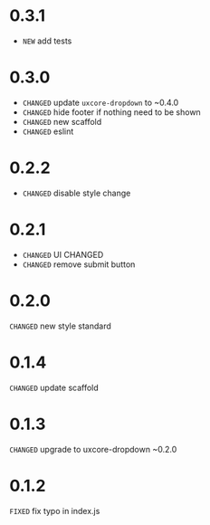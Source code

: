 # 0.3.1

* `NEW` add tests

# 0.3.0

* `CHANGED` update `uxcore-dropdown` to ~0.4.0
* `CHANGED` hide footer if nothing need to be shown
* `CHANGED` new scaffold
* `CHANGED` eslint

# 0.2.2

* `CHANGED` disable style change

# 0.2.1

* `CHANGED` UI CHANGED
* `CHANGED` remove submit button

# 0.2.0

`CHANGED` new style standard

# 0.1.4

`CHANGED` update scaffold

# 0.1.3

`CHANGED` upgrade to uxcore-dropdown ~0.2.0

# 0.1.2

`FIXED` fix typo in index.js